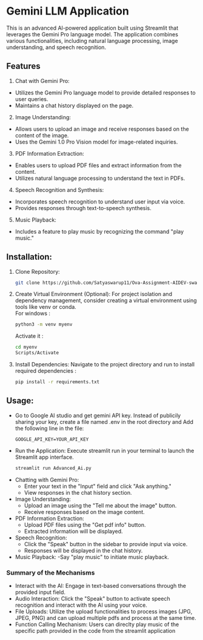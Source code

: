 # Gemini LLM Application

This is an advanced AI-powered application built using Streamlit that leverages the Gemini Pro language model. The application combines various functionalities, including natural language processing, image understanding, and speech recognition.

## Features

1. Chat with Gemini Pro:
- Utilizes the Gemini Pro language model to provide detailed responses to user queries.
- Maintains a chat history displayed on the page.
2. Image Understanding:
- Allows users to upload an image and receive responses based on the content of the image.
- Uses the Gemini 1.0 Pro Vision model for image-related inquiries.
3. PDF Information Extraction:
- Enables users to upload PDF files and extract information from the content.
- Utilizes natural language processing to understand the text in PDFs.
4. Speech Recognition and Synthesis:
- Incorporates speech recognition to understand user input via voice.
- Provides responses through text-to-speech synthesis.
5. Music Playback:
- Includes a feature to play music by recognizing the command "play music."
    
## Installation:

1. Clone Repository:
   ```bash
   git clone https://github.com/Satyaswarup11/Ova-Assignment-AIDEV-swarup.git
   ```

2. Create Virtual Environment (Optional): For project isolation and dependency management, consider creating a virtual environment using tools like venv or conda. <br>
   For windows :
   ```bash
   python3 -m venv myenv
   ```
   Activate it :
   ```bash
   cd myenv
   Scripts/Activate
   ```
4. Install Dependencies: Navigate to the project directory and run to install required dependencies :
   ```bash
   pip install -r requirements.txt 
   ```
## Usage:

- Go to Google AI studio and get gemini API key. Instead of publicily sharing your key, create a file named .env in the root directory and Add the following line in the file:
  ```
  GOOGLE_API_KEY=YOUR_API_KEY
  ```
- Run the Application: Execute streamlit run in your terminal to launch the Streamlit app interface.
  ```bash
  streamlit run Advanced_Ai.py
  ```
- Chatting with Gemini Pro:
   - Enter your text in the "Input" field and click "Ask anything."
   - View responses in the chat history section.
- Image Understanding:
   - Upload an image using the "Tell me about the image" button.
   - Receive responses based on the image content.
- PDF Information Extraction:
   - Upload PDF files using the "Get pdf info" button.
   - Extracted information will be displayed.
- Speech Recognition:
   - Click the "Speak" button in the sidebar to provide input via voice.
   - Responses will be displayed in the chat history.
- Music Playback:
   -Say "play music" to initiate music playback.

### Summary of the Mechanisms
- Interact with the AI: Engage in text-based conversations through the provided input field.
- Audio Interaction: Click the "Speak" button to activate speech recognition and interact with the AI using your voice.
- File Uploads: Utilize the upload functionalities to process images (JPG, JPEG, PNG) and can upload multiple pdfs and process at the same time.
- Function Calling Mechanism: Users can direclty play music of the specific path provided in the code from the streamlit application

